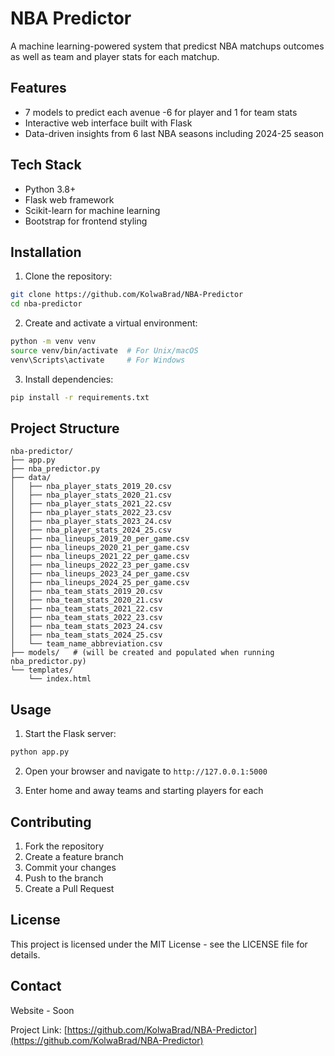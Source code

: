 # NBA Predictor

A machine learning-powered system that predicst NBA matchups outcomes as well as team and player stats for each matchup.

## Features

- 7 models to predict each avenue -6 for player and 1 for team stats 
- Interactive web interface built with Flask
- Data-driven insights from 6 last NBA seasons including 2024-25 season

## Tech Stack

- Python 3.8+
- Flask web framework
- Scikit-learn for machine learning
- Bootstrap for frontend styling

## Installation

1. Clone the repository:
```bash
git clone https://github.com/KolwaBrad/NBA-Predictor
cd nba-predictor
```

2. Create and activate a virtual environment:
```bash
python -m venv venv
source venv/bin/activate  # For Unix/macOS
venv\Scripts\activate     # For Windows
```

3. Install dependencies:
```bash
pip install -r requirements.txt
```



## Project Structure

```
nba-predictor/
├── app.py
├── nba_predictor.py
├── data/
│   ├── nba_player_stats_2019_20.csv
│   ├── nba_player_stats_2020_21.csv
│   ├── nba_player_stats_2021_22.csv
│   ├── nba_player_stats_2022_23.csv
│   ├── nba_player_stats_2023_24.csv
│   ├── nba_player_stats_2024_25.csv
│   ├── nba_lineups_2019_20_per_game.csv
│   ├── nba_lineups_2020_21_per_game.csv
│   ├── nba_lineups_2021_22_per_game.csv
│   ├── nba_lineups_2022_23_per_game.csv
│   ├── nba_lineups_2023_24_per_game.csv
│   ├── nba_lineups_2024_25_per_game.csv
│   ├── nba_team_stats_2019_20.csv
│   ├── nba_team_stats_2020_21.csv
│   ├── nba_team_stats_2021_22.csv
│   ├── nba_team_stats_2022_23.csv
│   ├── nba_team_stats_2023_24.csv
│   ├── nba_team_stats_2024_25.csv
│   └── team_name_abbreviation.csv
├── models/   # (will be created and populated when running nba_predictor.py)
└── templates/
    └── index.html

```

## Usage

1. Start the Flask server:
```bash
python app.py
```

2. Open your browser and navigate to `http://127.0.0.1:5000`

3. Enter home and away teams and starting players for each



## Contributing

1. Fork the repository
2. Create a feature branch
3. Commit your changes
4. Push to the branch
5. Create a Pull Request

## License

This project is licensed under the MIT License - see the LICENSE file for details.

## Contact

Website - Soon

Project Link: [https://github.com/KolwaBrad/NBA-Predictor](https://github.com/KolwaBrad/NBA-Predictor)